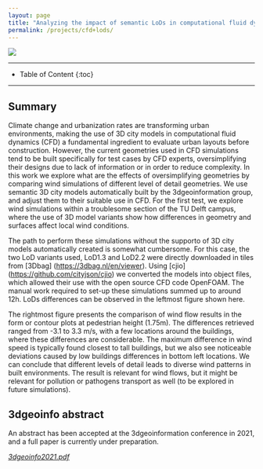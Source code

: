 ```yaml
---
layout: page
title: "Analyzing the impact of semantic LoDs in computational fluid dynamic predictions"
permalink: /projects/cfd+lods/
---
```


<div class="row">
  <div class="col-md-12 col-xs-12"><img class="img-responsive" src="{{ "banner.jpg" }}"></div>
</div>

- - -

* Table of Content
{:toc}

- - -

## Summary

Climate change and urbanization rates are transforming urban environments, making the use of 3D city models in computational fluid dynamics (CFD) a fundamental ingredient to evaluate urban layouts before construction. However, the current geometries used in CFD simulations tend to be built specifically for test cases by CFD experts, oversimplifying their designs due to lack of information or in order to reduce complexity. In this work we explore what are the effects of oversimplifying geometries by comparing wind simulations of different level of detail geometries. We use semantic 3D city models automatically built by the 3dgeoinformation group, and adjust them to their suitable use in CFD. For the first test, we explore wind simulations within a troublesome section of the TU Delft campus, where the use of 3D model variants show how differences in geometry and surfaces affect local wind conditions.

The path to perform these simulations without the supporto of 3D city models automatically created is somewhat cumbersome. For this case, the two LoD variants used, LoD1.3 and LoD2.2 were directly downloaded in tiles from [3Dbag] (https://3dbag.nl/en/viewer). Using [cjio] (https://github.com/cityjson/cjio) we converted the models into object files, which allowed their use with the open source CFD code OpenFOAM. The manual work required to set-up these simulations summed up to around 12h. LoDs differences can be observed in the leftmost figure shown here.

The rightmost figure presents the comparison of wind flow results in the form or contour plots at pedestrian height (1.75m). The differences retrieved ranged from -3.1 to 3.3 m/s, with a few locations around the buildings, where these differences are considerable. The maximum difference in wind speed is typically found closest to tall buildings, but we also see noticeable deviations caused by low buildings differences in bottom left locations. We can conclude that different levels of detail leads to diverse wind patterns in built environments. The result is relevant for wind flows, but it might be relevant for pollution or pathogens transport as well (to be explored in future simulations).


## 3dgeoinfo abstract 
An abstract has been accepted at the 3dgeoinformation conference in 2021, and a full paper is currently under preparation.

<i class="fas fa-file-pdf">
  <a href="Garcia-Sanchez_etal_3Dgeoinfo2021.pdf">3dgeoinfo2021.pdf</a>
</i>



<!---## Final presentation

<div class="row">
  <div class="col-xs-12 col-md-6">
<script async class="speakerdeck-embed" data-id="d46a020b8b75460ca6b8ed9cf7c53582" data-ratio="1.33333333333333" src="//speakerdeck.com/assets/embed.js"></script>
  </div>
</div>
-->
